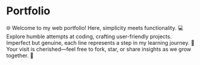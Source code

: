 # Portfolio
🌐 Welcome to my web portfolio! Here, simplicity meets functionality. 💻 Explore humble attempts at coding, crafting user-friendly projects. Imperfect but genuine, each line represents a step in my learning journey. 🚀 Your visit is cherished—feel free to fork, star, or share insights as we grow together. 🌟
